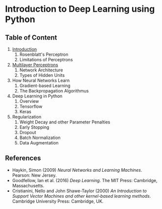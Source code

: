 # Introduction to Deep Learning using Python


## Table of Content
1. [Introduction](https://github.com/fabianmax/introduction-deep-learning/blob/master/01_introduction.ipynb)
   1. Rosenblatt's Perceptron
   2. Limitations of Perceptrons
2. [Multilayer Perceptrons](https://github.com/fabianmax/introduction-deep-learning/blob/master/02_mlp.ipynb)
   1. Network Architecture
   2. Types of Hidden Units
3. How Neural Networks Learn
   1. Gradient-based Learning
   2. The Backpropagation Algorithmus
4. Deep Learning in Python
   1. Overview
   2. Tensorflow
   3. Keras
4. Regularization
   1. Weight Decay and other Parameter Penalties
   2. Early Stopping
   3. Dropout
   4. Batch Normalization
   3. Data Augmentation


## References
* Haykin, Simon (2009) *Neural Networks and Learning Machines*. Pearson: New Jersey.
* Goodfellow, Ian et al. (2016) *Deep Learning*. The MIT Press: Cambridge, Massachusetts.
* Cristianini, Nello and John Shawe-Taylor (2000) *An Introduction to Support Vector Machines and other kernel-based learning methods*. Cambridge University Press: Cambridge, UK. 
